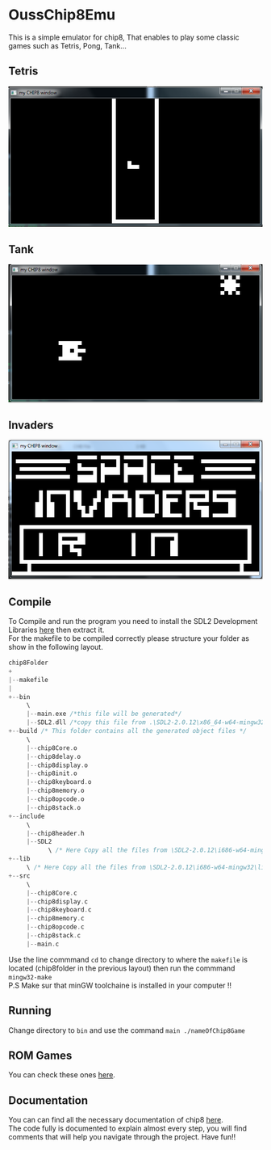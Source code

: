 # OussChip8Emu
This is a simple emulator for chip8, That enables to play some classic games such as Tetris, Pong, Tank...
## Tetris
![](ScreenShots/TETRIS.PNG)
## Tank
![](ScreenShots/TANK.PNG)
## Invaders
![](ScreenShots/INVADERS.PNG)

## Compile
To Compile and run the program you need to install the SDL2 Development Libraries [here](https://www.libsdl.org/release/SDL2-devel-2.0.12-mingw.tar.gz) then extract it.<br/>For the makefile to be compiled correctly please structure your folder as show in the following layout. <br/>
```C
chip8Folder
+
|--makefile
|
+--bin
     \
     |--main.exe /*this file will be generated*/
     |--SDL2.dll /*copy this file from .\SDL2-2.0.12\x86_64-w64-mingw32\bin if you are on 64bit or .\SDL2-2.0.12\i686-w64-mingw32\bin if you are on 32bit */
+--build /* This folder contains all the generated object files */
     \
     |--chip8Core.o
     |--chip8delay.o
     |--chip8display.o
     |--chip8init.o
     |--chip8keyboard.o
     |--chip8memory.o
     |--chip8opcode.o
     |--chip8stack.o
+--include
     \
     |--chip8header.h
     |--SDL2
           \ /* Here Copy all the files from \SDL2-2.0.12\i686-w64-mingw32\include\SDL2 for 64bit or from \SDL2-2.0.12\i686-w64-mingw32\include\SDL2 for 32bit */
+--lib
     \ /* Here Copy all the files from \SDL2-2.0.12\i686-w64-mingw32\lib for 64bit or from \SDL2-2.0.12\i686-w64-mingw32\lib for 32bit */
+--src
     \
     |--chip8Core.c
     |--chip8display.c
     |--chip8keyboard.c
     |--chip8memory.c
     |--chip8opcode.c
     |--chip8stack.c
     |--main.c
```
Use the line commmand `cd` to change directory to where the `makefile` is located (chip8folder in the previous layout) then run the commmand `mingw32-make`<br/>
P.S Make sur that minGW toolchaine is installed in your computer !!
## Running
Change directory to `bin` and use the command `main ./nameOfChip8Game`
## ROM Games
You can check these ones [here](https://github.com/dmatlack/chip8/tree/master/roms/games).<br/>
## Documentation
You can can find all the necessary documentation of chip8 [here](http://devernay.free.fr/hacks/chip8/C8TECH10.HTM).<br/>
The code fully is documented to explain almost every step, you will find comments that will help you navigate through the project.
Have fun!!
